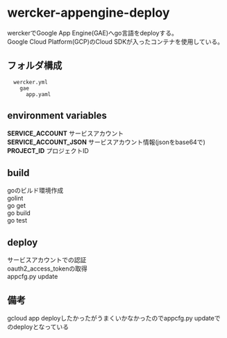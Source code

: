 # wercker-appengine-deploy
werckerでGoogle App Engine(GAE)へgo言語をdeployする。  
Google Cloud Platform(GCP)のCloud SDKが入ったコンテナを使用している。  


## フォルダ構成
```
  wercker.yml
    gae
      app.yaml
```


## environment variables
**SERVICE_ACCOUNT** サービスアカウント  
**SERVICE_ACCOUNT_JSON** サービスアカウント情報(jsonをbase64で)  
**PROJECT_ID** プロジェクトID  


## build
goのビルド環境作成  
golint  
go get  
go build  
go test  


## deploy
サービスアカウントでの認証  
oauth2_access_tokenの取得  
appcfg.py update  


## 備考
gcloud app deployしたかったがうまくいかなかったのでappcfg.py updateでのdeployとなっている  
